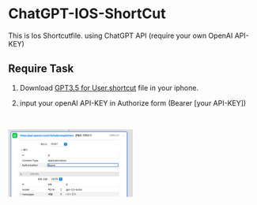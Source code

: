 # ChatGPT-IOS-ShortCut
This is Ios Shortcutfile. using ChatGPT API (require your own OpenAI API-KEY)


## Require Task

1. Download [GPT3.5 for User.shortcut]() file in your iphone.

2. input your openAI API-KEY in Authorize form (Bearer [your API-KEY])
<br>

<img src="https://github.com/seohyunjun/ChatGPT-IOS-ShortCut/blob/main/Require_Input" width="50%" height="50%" title="Github_Logo"></img>
